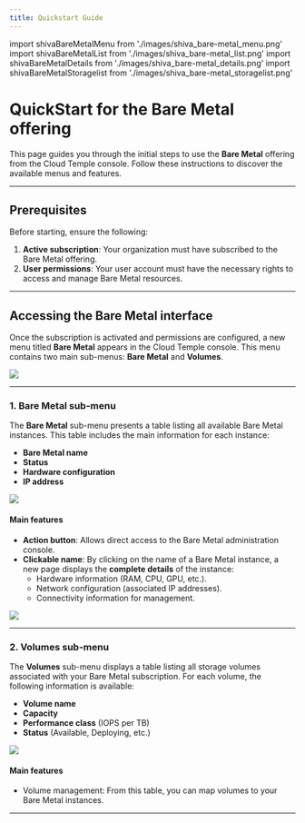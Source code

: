 ```yaml
---
title: Quickstart Guide
---
```

import shivaBareMetalMenu from './images/shiva_bare-metal_menu.png'
import shivaBareMetalList from './images/shiva_bare-metal_list.png'
import shivaBareMetalDetails from './images/shiva_bare-metal_details.png'
import shivaBareMetalStoragelist from './images/shiva_bare-metal_storagelist.png'

# QuickStart for the Bare Metal offering

This page guides you through the initial steps to use the **Bare Metal** offering from the Cloud Temple console. Follow these instructions to discover the available menus and features.

---

## Prerequisites

Before starting, ensure the following:

1. **Active subscription**: Your organization must have subscribed to the Bare Metal offering.
2. **User permissions**: Your user account must have the necessary rights to access and manage Bare Metal resources.

---

## Accessing the Bare Metal interface

Once the subscription is activated and permissions are configured, a new menu titled **Bare Metal** appears in the Cloud Temple console. This menu contains two main sub-menus: **Bare Metal** and **Volumes**.

<img src={shivaBareMetalMenu} />

---

### 1. **Bare Metal** sub-menu

The **Bare Metal** sub-menu presents a table listing all available Bare Metal instances. This table includes the main information for each instance:

- **Bare Metal name**
- **Status**
- **Hardware configuration**
- **IP address**

<img src={shivaBareMetalList} />

#### Main features

- **Action button**: Allows direct access to the Bare Metal administration console.
- **Clickable name**: By clicking on the name of a Bare Metal instance, a new page displays the **complete details** of the instance:
  - Hardware information (RAM, CPU, GPU, etc.).
  - Network configuration (associated IP addresses).
  - Connectivity information for management.

<img src={shivaBareMetalDetails} />

---

### 2. **Volumes** sub-menu

The **Volumes** sub-menu displays a table listing all storage volumes associated with your Bare Metal subscription. For each volume, the following information is available:

- **Volume name**
- **Capacity**
- **Performance class** (IOPS per TB)
- **Status** (Available, Deploying, etc.)

<img src={shivaBareMetalStoragelist} />

#### Main features

- Volume management: From this table, you can map volumes to your Bare Metal instances.

---
